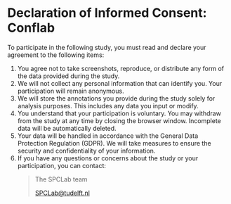 # Declaration of Informed Consent: Conflab

To participate in the following study, you must read and declare your agreement to the following items:

1. You agree not to take screenshots, reproduce, or distribute any form of the data provided during the study.
2. We will not collect any personal information that can identify you. Your participation will remain anonymous.
3. We will store the annotations you provide during the study solely for analysis purposes. This includes any data you input or modify.
4. You understand that your participation is voluntary.
   You may withdraw from the study at any time by closing the browser window.
   Incomplete data will be automatically deleted.
5. Your data will be handled in accordance with the General Data Protection Regulation (GDPR). We will take measures to ensure the security and confidentiality of your information.
6. If you have any questions or concerns about the study or your participation, you can contact:
   > The SPCLab team
   >
   > <SPCLab@tudelft.nl>
